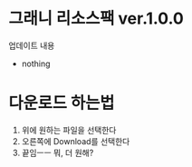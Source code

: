 # 그래니 리소스팩 ver.1.0.0
업데이트 내용
- nothing


# 다운로드 하는법
1. 위에 원하는 파일을 선택한다
2. 오른쪽에 Download를 선택한다
3. 끝임ㅡㅡ 뭐, 더 원해?
